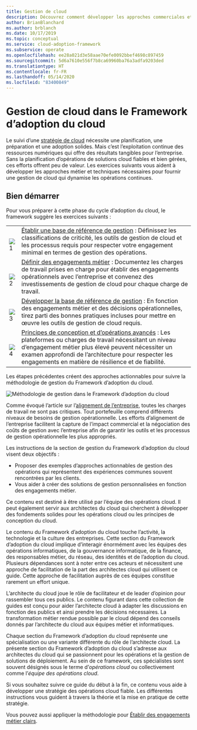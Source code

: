 ```yaml
---
title: Gestion de cloud
description: Découvrez comment développer les approches commerciales et techniques nécessaires à une gestion efficace du cloud à l’aide du Cloud Adoption Framework pour Azure.
author: BrianBlanchard
ms.author: brblanch
ms.date: 10/17/2019
ms.topic: conceptual
ms.service: cloud-adoption-framework
ms.subservice: operate
ms.openlocfilehash: ee28a021d3e58aae70efe0092bbef4698c897459
ms.sourcegitcommit: 5d6a7610e556f7b8ca69960ba76a3adfa9203ded
ms.translationtype: HT
ms.contentlocale: fr-FR
ms.lasthandoff: 05/14/2020
ms.locfileid: "83400849"
---
```

# <a name="cloud-management-in-the-cloud-adoption-framework"></a>Gestion de cloud dans le Framework d’adoption du cloud

Le suivi d’une [stratégie de cloud](../strategy/index.md) nécessite une planification, une préparation et une adoption solides. Mais c’est l’exploitation continue des ressources numériques qui offre des résultats tangibles pour l’entreprise. Sans la planification d’opérations de solutions cloud fiables et bien gérées, ces efforts offrent peu de valeur. Les exercices suivants vous aident à développer les approches métier et techniques nécessaires pour fournir une gestion de cloud qui dynamise les opérations continues.

## <a name="get-started"></a>Bien démarrer

Pour vous préparer à cette phase du cycle d’adoption du cloud, le framework suggère les exercices suivants :

<!-- markdownlint-disable MD033 -->

| | |
|---|---|
| <br> ![1](../_images/icons/1.png)     | [Établir une base de référence de gestion](./azure-management-guide/index.md) : Définissez les classifications de criticité, les outils de gestion de cloud et les processus requis pour respecter votre engagement minimal en termes de gestion des opérations.                                |
| <br> ![2](../_images/icons/2.png)     | [Définir des engagements métier](./considerations/business-alignment.md) : Documentez les charges de travail prises en charge pour établir des engagements opérationnels avec l’entreprise et convenez des investissements de gestion de cloud pour chaque charge de travail.                                |
| <br> ![3](../_images/icons/3.png)     | [Développer la base de référence de gestion](./best-practices.md) : En fonction des engagements métier et des décisions opérationnelles, tirez parti des bonnes pratiques incluses pour mettre en œuvre les outils de gestion de cloud requis.                                |
| <br> ![4](../_images/icons/4.png)      | [Principes de conception et d’opérations avancés](./design-principles.md) : Les plateformes ou charges de travail nécessitant un niveau d’engagement métier plus élevé peuvent nécessiter un examen approfondi de l’architecture pour respecter les engagements en matière de résilience et de fiabilité.  |

Les étapes précédentes créent des approches actionnables pour suivre la méthodologie de gestion du Framework d’adoption du cloud.

<!-- cSpell:ignore CAF -->

![Méthodologie de gestion dans le Framework d’adoption du cloud](../_images/manage/caf-manage.png)

Comme évoqué l’article sur l’[alignement de l’entreprise](./considerations/business-alignment.md), toutes les charges de travail ne sont pas critiques. Tout portefeuille comprend différents niveaux de besoins de gestion opérationnelle. Les efforts d’alignement de l’entreprise facilitent la capture de l’impact commercial et la négociation des coûts de gestion avec l’entreprise afin de garantir les outils et les processus de gestion opérationnelle les plus appropriés.

Les instructions de la section de gestion du Framework d’adoption du cloud visent deux objectifs :

- Proposer des exemples d’approches actionnables de gestion des opérations qui représentent des expériences communes souvent rencontrées par les clients.
- Vous aider à créer des solutions de gestion personnalisées en fonction des engagements métier.

Ce contenu est destiné à être utilisé par l’équipe des opérations cloud. Il peut également servir aux architectes du cloud qui cherchent à développer des fondements solides pour les opérations cloud ou les principes de conception du cloud.

Le contenu du Framework d’adoption du cloud touche l’activité, la technologie et la culture des entreprises. Cette section du Framework d’adoption du cloud implique d’interagir énormément avec les équipes des opérations informatiques, de la gouvernance informatique, de la finance, des responsables métier, du réseau, des identités et de l’adoption du cloud. Plusieurs dépendances sont à noter entre ces acteurs et nécessitent une approche de facilitation de la part des architectes cloud qui utilisent ce guide. Cette approche de facilitation auprès de ces équipes constitue rarement un effort unique.

L’architecte du cloud joue le rôle de facilitateur et de leader d’opinion pour rassembler tous ces publics. Le contenu figurant dans cette collection de guides est conçu pour aider l’architecte cloud à adapter les discussions en fonction des publics et ainsi prendre les décisions nécessaires. La transformation métier rendue possible par le cloud dépend des conseils donnés par l’architecte du cloud aux équipes métier et informatiques.

Chaque section du Framework d’adoption du cloud représente une spécialisation ou une variante différente du rôle de l’architecte cloud. La présente section du Framework d’adoption du cloud s’adresse aux architectes du cloud qui se passionnent pour les opérations et la gestion de solutions de déploiement. Au sein de ce framework, ces spécialistes sont souvent désignés sous le terme d’_opérations cloud_ ou collectivement comme l’_équipe des opérations cloud_.

Si vous souhaitez suivre ce guide du début à la fin, ce contenu vous aide à développer une stratégie des opérations cloud fiable. Les différentes instructions vous guident à travers la théorie et la mise en pratique de cette stratégie.

Vous pouvez aussi appliquer la méthodologie pour [Établir des engagements métier clairs](./considerations/business-alignment.md).

<!-- TODO: For a crash course on the theory and quick access to Azure implementation, get started with the [governance guides overview](TODO). Using this guidance, you can start small and iteratively improve your governance needs in parallel with cloud adoption efforts. -->
